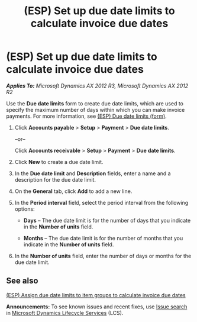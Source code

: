 ﻿---
title: (ESP) Set up due date limits to calculate invoice due dates
TOCTitle: (ESP) Set up due date limits to calculate invoice due dates
ms:assetid: 31e510cf-1f63-4aaa-a4e4-a83e393d7893
ms:mtpsurl: https://technet.microsoft.com/en-us/library/JJ911369(v=AX.60)
ms:contentKeyID: 50934001
ms.date: 04/18/2014
mtps_version: v=AX.60
---

# (ESP) Set up due date limits to calculate invoice due dates 


_**Applies To:** Microsoft Dynamics AX 2012 R3, Microsoft Dynamics AX 2012 R2_

Use the **Due date limits** form to create due date limits, which are used to specify the maximum number of days within which you can make invoice payments. For more information, see [(ESP) Due date limits (form)](https://technet.microsoft.com/en-us/library/jj923623\(v=ax.60\)).

1.  Click **Accounts payable** \> **Setup** \> **Payment** \> **Due date limits**.
    
    –or–
    
    Click **Accounts receivable** \> **Setup** \> **Payment** \> **Due date limits**.

2.  Click **New** to create a due date limit.

3.  In the **Due date limit** and **Description** fields, enter a name and a description for the due date limit.

4.  On the **General** tab, click **Add** to add a new line.

5.  In the **Period interval** field, select the period interval from the following options:
    
      - **Days** – The due date limit is for the number of days that you indicate in the **Number of units** field.
    
      - **Months** – The due date limit is for the number of months that you indicate in the **Number of units** field.

6.  In the **Number of units** field, enter the number of days or months for the due date limit.

## See also

[(ESP) Assign due date limits to item groups to calculate invoice due dates](esp-assign-due-date-limits-to-item-groups-to-calculate-invoice-due-dates.md)

  
**Announcements:** To see known issues and recent fixes, use [Issue search](http://go.microsoft.com/fwlink/?linkid=389258) in [Microsoft Dynamics Lifecycle Services](http://go.microsoft.com/fwlink/?linkid=306505) (LCS).

